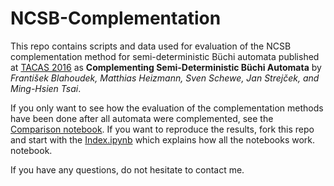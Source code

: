 # NCSB-Complementation

This repo contains scripts and data used for evaluation of the NCSB complementation method
for semi-deterministic Büchi automata published at [TACAS 2016](http://www.etaps.org/index.php/2016/tacas) as
**Complementing Semi-Deterministic Büchi Automata** by 
*František Blahoudek, Matthias Heizmann, Sven Schewe, Jan Strejček, and Ming-Hsien Tsai*.

If you only want to see how the evaluation of the complementation methods have been done after all automata
were complemented, see the 
[Comparison notebook](https://nbviewer.jupyter.org/github/xblahoud/NCSB-Complementation/blob/master/Comparison.ipynb).
If you want to reproduce the results, fork this repo and start with the [Index.ipynb](Index.ipynb) which explains how
all the notebooks work. notebook.

If you have any questions, do not hesitate to contact me.
